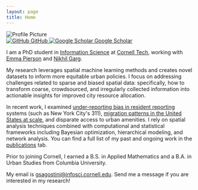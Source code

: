 ```yaml
---
layout: page
title: Home
---
```


<div class="container">
  <div class="profile-section">
    <img src="{{ site.baseurl }}/assets/images/profile_pic.png" alt="Profile Picture" class="profile-pic">
    <div class="profile-links">
      <a href="https://github.com/gsagostini" class="profile-link">
        <img src="{{ site.baseurl }}/assets/images/github-icon.png" alt="GitHub" class="icon">
        GitHub
      </a>
      <a href="https://scholar.google.com/citations?user=5PQDJ1gAAAAJ&hl=en" class="profile-link">
        <img src="{{ site.baseurl }}/assets/images/scholar-icon.svg" alt="Google Scholar" class="icon">
        Google Scholar
      </a>
    </div>
  </div>
  <div class="content">
    <p>I am a PhD student in <a href="https://infosci.cornell.edu">Information Science</a> at <a href="https://tech.cornell.edu">Cornell Tech</a>, working with <a href="https://people.eecs.berkeley.edu/~emmapierson/">Emma Pierson</a> and <a href="https://gargnikhil.com">Nikhil Garg</a>.</p>
    <p>My research leverages spatial machine learning methods and creates novel datasets to inform more equitable urban policies. I focus on addressing challenges related to sparse and biased spatial data: specifically, how to transform coarse, crowdsourced, and irregularly collected information into actionable insights for improved city resource allocation. </p>
    <p> In recent work, I examined <a href="https://arxiv.org/abs/2312.11754">under-reporting bias in resident reporting</a> systems (such as New York City's 311), <a href="https://gsagostini.github.io/MIGRATE/">migration patterns in the United States at scale</a>, and disparate access to urban amenities. I rely on spatial analysis techniques combined with computational and statistical frameworks including Bayesian optimization, hierarchical modeling, and network analysis. You can find a full list of my past and ongoing work in the <a href="{{ site.baseurl }}/publications">publications</a> tab. </p>
    <p> Prior to joining Cornell, I earned a B.S. in Applied Mathematics and a B.A. in Urban Studies from Columbia University.</p>
    <p>My email is <a href="mailto:gsagostini@infosci.cornell.edu">gsagostini@infosci.cornell.edu</a>. Send me a message if you are interested in my research!</p>
  </div>
</div>
